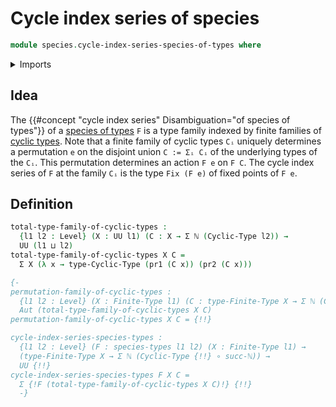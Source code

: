 # Cycle index series of species

```agda
module species.cycle-index-series-species-of-types where
```

<details><summary>Imports</summary>

```agda
open import elementary-number-theory.natural-numbers

open import foundation.dependent-pair-types
open import foundation.universe-levels

open import univalent-combinatorics.cyclic-finite-types
```

</details>

## Idea

The {{#concept "cycle index series" Disambiguation="of species of types"}} of a
[species of types](species.species-of-types.md) `F` is a type family indexed by
finite families of
[cyclic types](univalent-combinatorics.cyclic-finite-types.md). Note that a
finite family of cyclic types `Cᵢ` uniquely determines a permutation `e` on the
disjoint union `C := Σᵢ Cᵢ` of the underlying types of the `Cᵢ`. This
permutation determines an action `F e` on `F C`. The cycle index series of `F`
at the family `Cᵢ` is the type `Fix (F e)` of fixed points of `F e`.

## Definition

```agda
total-type-family-of-cyclic-types :
  {l1 l2 : Level} (X : UU l1) (C : X → Σ ℕ (Cyclic-Type l2)) →
  UU (l1 ⊔ l2)
total-type-family-of-cyclic-types X C =
  Σ X (λ x → type-Cyclic-Type (pr1 (C x)) (pr2 (C x)))

{-
permutation-family-of-cyclic-types :
  {l1 l2 : Level} (X : Finite-Type l1) (C : type-Finite-Type X → Σ ℕ (Cyclic-Type l2)) →
  Aut (total-type-family-of-cyclic-types X C)
permutation-family-of-cyclic-types X C = {!!}

cycle-index-series-species-types :
  {l1 l2 : Level} (F : species-types l1 l2) (X : Finite-Type l1) →
  (type-Finite-Type X → Σ ℕ (Cyclic-Type {!!} ∘ succ-ℕ)) →
  UU {!!}
cycle-index-series-species-types F X C =
  Σ {!F (total-type-family-of-cyclic-types X C)!} {!!}
  -}
```
